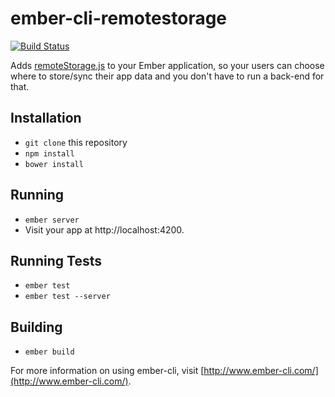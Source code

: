 # ember-cli-remotestorage

[![Build Status](https://travis-ci.org/remotestorage/ember-cli-remotestorage.svg?branch=master)](https://travis-ci.org/remotestorage/ember-cli-remotestorage)

Adds [remoteStorage.js](https://github.com/remotestorage/remotestorage.js) to
your Ember application, so your users can choose where to store/sync their app
data and you don't have to run a back-end for that.

## Installation

* `git clone` this repository
* `npm install`
* `bower install`

## Running

* `ember server`
* Visit your app at http://localhost:4200.

## Running Tests

* `ember test`
* `ember test --server`

## Building

* `ember build`

For more information on using ember-cli, visit [http://www.ember-cli.com/](http://www.ember-cli.com/).
